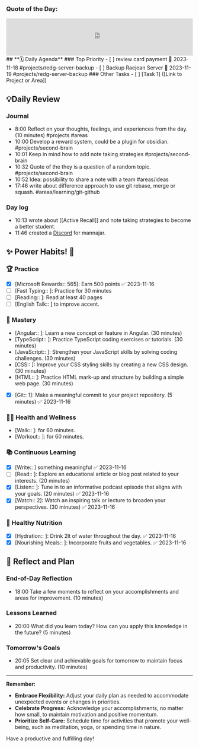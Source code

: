 ### **Quote of the Day:**
<iframe frameBorder="0" frameBorder="0" style="width:100%; height:100px" src="https://kwize.com/quote-of-the-day/embed/&txt=0&font=&color=000000&background=ffffff&fid=success"></iframe>
##  **🗓️ Daily Agenda** 
### Top Priority
- [ ] review card payment 📅 2023-11-18 #projects/redg-server-backup 
- [ ] Backup Raejean Server 📅 2023-11-19 #projects/redg-server-backup 
### Other Tasks 
- [ ] [Task 1] ([Link to Project or Area]) 

## 💡Daily Review
### Journal
- 8:00 Reflect on your thoughts, feelings, and experiences from the day. (10 minutes) #projects #areas 
- 10:00 Develop a reward system, could be a plugin for obsidian. #projects/second-brain 
- 10:01 Keep in mind how to add note taking strategies #projects/second-brain 
- 10:32 Quote of the they is a question of a random topic.  #projects/second-brain
- 10:52 Idea: possibility to share a note with a team #areas/ideas
- 17:46 write about difference approach to use git rebase, merge or squash. #areas/learning/git-github

### Day log
- 10:13 wrote about [[Active Recall]] and note taking strategies to become a better student.
- 11:46 created a [Discord](https://discord.gg/z4QxJ5GG) for mannajar. 

## **✨ Power Habits! 💪**

### 🏆 Practice
- [x] [Microsoft Rewards:: 565]: Earn 500 points ✅ 2023-11-16
- [ ] [Fast Typing:: ]: Practice for 30 minutes
- [ ] [Reading:: ]: Read at least 40 pages 
- [ ] [English Talk:: ] to improve accent.

### 🚀 Mastery
- [Angular:: ]: Learn a new concept or feature in Angular. (30 minutes)
- [TypeScript:: ]: Practice TypeScript coding exercises or tutorials. (30 minutes)
- [JavaScript:: ]: Strengthen your JavaScript skills by solving coding challenges. (30 minutes)
- [CSS:: ]: Improve your CSS styling skills by creating a new CSS design. (30 minutes)
- [HTML:: ]: Practice HTML mark-up and structure by building a simple web page. (30 minutes)
- [x] [Git:: 1]: Make a meaningful commit to your project repository. (5 minutes) ✅ 2023-11-16

### 🏃‍♀️ Health and Wellness
- [Walk:: ]: for 60 minutes. 
- [Workout:: ]: for 60 minutes. 

### 📚 Continuous Learning
- [x] [Write:: ] something meaningful ✅ 2023-11-16
- [ ] [Read:: ]: Explore an educational article or blog post related to your interests. (20 minutes)
- [x] [Listen:: ]: Tune in to an informative podcast episode that aligns with your goals. (20 minutes) ✅ 2023-11-16
- [x] [Watch:: 2]: Watch an inspiring talk or lecture to broaden your perspectives. (30 minutes) ✅ 2023-11-16

### 🌿 Healthy Nutrition
- [x] [Hydration:: ]: Drink 2lt of water throughout the day. ✅ 2023-11-16
- [x] [Nourishing Meals:: ]: Incorporate fruits and vegetables. ✅ 2023-11-16

## **📝 Reflect and Plan**

### End-of-Day Reflection
- 18:00 Take a few moments to reflect on your accomplishments and areas for improvement. (10 minutes)
### Lessons Learned 
- 20:00 What did you learn today? How can you apply this knowledge in the future? (5 minutes)
### Tomorrow's Goals
- 20:05 Set clear and achievable goals for tomorrow to maintain focus and productivity. (10 minutes)


---
**Remember:**

- **Embrace Flexibility:** Adjust your daily plan as needed to accommodate unexpected events or changes in priorities.
- **Celebrate Progress:** Acknowledge your accomplishments, no matter how small, to maintain motivation and positive momentum.
- **Prioritize Self-Care:** Schedule time for activities that promote your well-being, such as meditation, yoga, or spending time in nature.

Have a productive and fulfilling day!